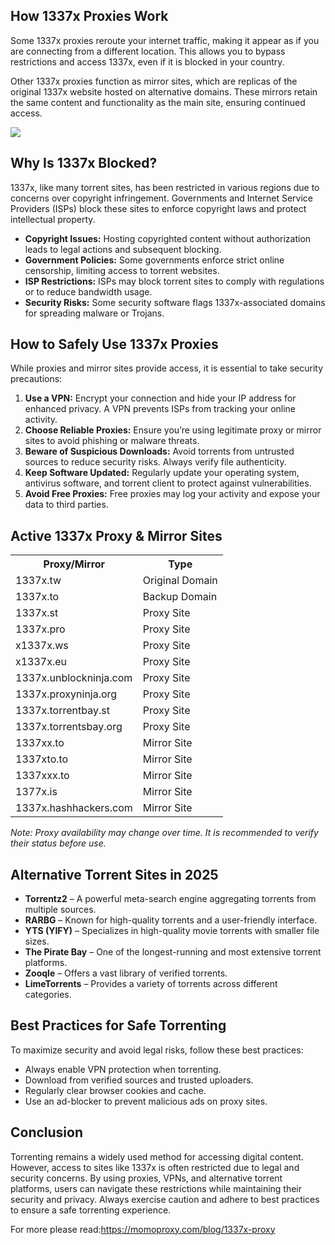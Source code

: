 <h2>How 1337x Proxies Work</h2>
<p>Some 1337x proxies reroute your internet traffic, making it appear as if you are connecting from a different location. This allows you to bypass restrictions and access 1337x, even if it is blocked in your country.</p>
<p>Other 1337x proxies function as mirror sites, which are replicas of the original 1337x website hosted on alternative domains. These mirrors retain the same content and functionality as the main site, ensuring continued access.</p>
<img src="https://momoproxy.com/image/20250321_1742537393473.png">

<h2>Why Is 1337x Blocked?</h2>
<p>1337x, like many torrent sites, has been restricted in various regions due to concerns over copyright infringement. Governments and Internet Service Providers (ISPs) block these sites to enforce copyright laws and protect intellectual property.</p>
<ul>
    <li><strong>Copyright Issues:</strong> Hosting copyrighted content without authorization leads to legal actions and subsequent blocking.</li>
    <li><strong>Government Policies:</strong> Some governments enforce strict online censorship, limiting access to torrent websites.</li>
    <li><strong>ISP Restrictions:</strong> ISPs may block torrent sites to comply with regulations or to reduce bandwidth usage.</li>
    <li><strong>Security Risks:</strong> Some security software flags 1337x-associated domains for spreading malware or Trojans.</li>
</ul>

<h2>How to Safely Use 1337x Proxies</h2>
<p>While proxies and mirror sites provide access, it is essential to take security precautions:</p>
<ol>
    <li><strong>Use a VPN:</strong> Encrypt your connection and hide your IP address for enhanced privacy. A VPN prevents ISPs from tracking your online activity.</li>
    <li><strong>Choose Reliable Proxies:</strong> Ensure you’re using legitimate proxy or mirror sites to avoid phishing or malware threats.</li>
    <li><strong>Beware of Suspicious Downloads:</strong> Avoid torrents from untrusted sources to reduce security risks. Always verify file authenticity.</li>
    <li><strong>Keep Software Updated:</strong> Regularly update your operating system, antivirus software, and torrent client to protect against vulnerabilities.</li>
    <li><strong>Avoid Free Proxies:</strong> Free proxies may log your activity and expose your data to third parties.</li>
</ol>

<h2>Active 1337x Proxy & Mirror Sites</h2>
<table>
    <tr>
        <th>Proxy/Mirror</th>
        <th>Type</th>
    </tr>
    <tr><td>1337x.tw</td><td>Original Domain</td></tr>
    <tr><td>1337x.to</td><td>Backup Domain</td></tr>
    <tr><td>1337x.st</td><td>Proxy Site</td></tr>
    <tr><td>1337x.pro</td><td>Proxy Site</td></tr>
    <tr><td>x1337x.ws</td><td>Proxy Site</td></tr>
    <tr><td>x1337x.eu</td><td>Proxy Site</td></tr>
    <tr><td>1337x.unblockninja.com</td><td>Proxy Site</td></tr>
    <tr><td>1337x.proxyninja.org</td><td>Proxy Site</td></tr>
    <tr><td>1337x.torrentbay.st</td><td>Proxy Site</td></tr>
    <tr><td>1337x.torrentsbay.org</td><td>Proxy Site</td></tr>
    <tr><td>1337xx.to</td><td>Mirror Site</td></tr>
    <tr><td>1337xto.to</td><td>Mirror Site</td></tr>
    <tr><td>1337xxx.to</td><td>Mirror Site</td></tr>
    <tr><td>1377x.is</td><td>Mirror Site</td></tr>
    <tr><td>1337x.hashhackers.com</td><td>Mirror Site</td></tr>
</table>
<p><em>Note: Proxy availability may change over time. It is recommended to verify their status before use.</em></p>

<h2>Alternative Torrent Sites in 2025</h2>
<ul>
    <li><strong>Torrentz2</strong> – A powerful meta-search engine aggregating torrents from multiple sources.</li>
    <li><strong>RARBG</strong> – Known for high-quality torrents and a user-friendly interface.</li>
    <li><strong>YTS (YIFY)</strong> – Specializes in high-quality movie torrents with smaller file sizes.</li>
    <li><strong>The Pirate Bay</strong> – One of the longest-running and most extensive torrent platforms.</li>
    <li><strong>Zooqle</strong> – Offers a vast library of verified torrents.</li>
    <li><strong>LimeTorrents</strong> – Provides a variety of torrents across different categories.</li>
</ul>

<h2>Best Practices for Safe Torrenting</h2>
<p>To maximize security and avoid legal risks, follow these best practices:</p>
<ul>
    <li>Always enable VPN protection when torrenting.</li>
    <li>Download from verified sources and trusted uploaders.</li>
    <li>Regularly clear browser cookies and cache.</li>
    <li>Use an ad-blocker to prevent malicious ads on proxy sites.</li>
</ul>

<h2>Conclusion</h2>
<p>Torrenting remains a widely used method for accessing digital content. However, access to sites like 1337x is often restricted due to legal and security concerns. By using proxies, VPNs, and alternative torrent platforms, users can navigate these restrictions while maintaining their security and privacy. Always exercise caution and adhere to best practices to ensure a safe torrenting experience.</p>

<p>For more please read:<a href="https://momoproxy.com/blog/1337x-proxy">https://momoproxy.com/blog/1337x-proxy</a>
